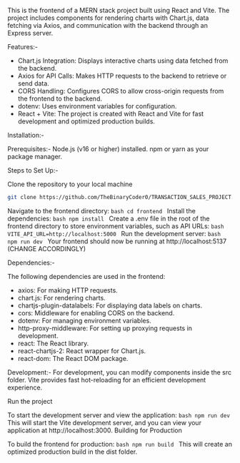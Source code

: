 This is the frontend of a MERN stack project built using React and Vite. The project includes components for rendering charts with Chart.js, data fetching via Axios, and communication with the backend through an Express server.

Features:-
  - Chart.js Integration: Displays interactive charts using data fetched from the backend.
  - Axios for API Calls: Makes HTTP requests to the backend to retrieve or send data.
  - CORS Handling: Configures CORS to allow cross-origin requests from the frontend to the backend.
  - dotenv: Uses environment variables for configuration.
  - React + Vite: The project is created with React and Vite for fast development and optimized production builds.

Installation:-

Prerequisites:-
    Node.js (v16 or higher) installed.
    npm or yarn as your package manager.

Steps to Set Up:-

  Clone the repository to your local machine
  ```bash
  git clone https://github.com/TheBinaryCoder0/TRANSACTION_SALES_PROJECT.git
  ```

Navigate to the frontend directory:
    ```bash
    cd frontend
    ```
Install the dependencies:
    ```bash
    npm install
    ```
Create a .env file in the root of the frontend directory to store environment variables, such as API URLs:
    ```bash
    VITE_API_URL=http://localhost:5000
    ```
Run the development server:
    ```bash
    npm run dev
    ```
  Your frontend should now be running at http://localhost:5137 (CHANGE ACCORDINGLY)

Dependencies:-

The following dependencies are used in the frontend:

  - axios: For making HTTP requests.
  - chart.js: For rendering charts.
  - chartjs-plugin-datalabels: For displaying data labels on charts.
  - cors: Middleware for enabling CORS on the backend.
  - dotenv: For managing environment variables.
  - http-proxy-middleware: For setting up proxying requests in development.
  - react: The React library.
  - react-chartjs-2: React wrapper for Chart.js.
  - react-dom: The React DOM package.

Development:-
    For development, you can modify components inside the src folder.
    Vite provides fast hot-reloading for an efficient development experience.

Run the project

To start the development server and view the application:
    ```bash
    npm run dev
    ```
This will start the Vite development server, and you can view your application at http://localhost:3000.
Building for Production

To build the frontend for production:
    ```bash
    npm run build
    ```
This will create an optimized production build in the dist folder.
